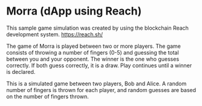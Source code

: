 # Morra (dApp using Reach)
This sample game simulation was created by using the blockchain Reach development system. https://reach.sh/

The game of Morra is played between two or more players. The game consists of throwing a number of fingers (0-5) and guessing the total between you and your opponent. The winner is the one who guesses correctly. If both guess correctly, it is a draw. Play continues until a winner is declared.

This is a simulated game between two players, Bob and Alice. A random number of fingers is thrown for each player, and random guesses are based on the number of fingers thrown.
